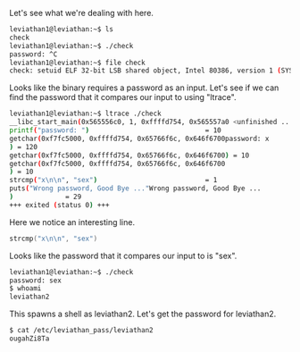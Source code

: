 Let's see what we're dealing with here.

```sh
leviathan1@leviathan:~$ ls
check
leviathan1@leviathan:~$ ./check 
password: ^C
leviathan1@leviathan:~$ file check 
check: setuid ELF 32-bit LSB shared object, Intel 80386, version 1 (SYSV), dynamically linked, interpreter /lib/ld-linux.so.2, for GNU/Linux 2.6.32, BuildID[sha1]=a59dfd0a32a6badc54a17cd8e04091fd6f9d049a, not stripped
```

Looks like the binary requires a password as an input. Let's see if we can find
the password that it compares our input to using "ltrace".

```sh
leviathan1@leviathan:~$ ltrace ./check 
__libc_start_main(0x565556c0, 1, 0xffffd754, 0x565557a0 <unfinished ...>
printf("password: ")                             = 10
getchar(0xf7fc5000, 0xffffd754, 0x65766f6c, 0x646f6700password: x
) = 120
getchar(0xf7fc5000, 0xffffd754, 0x65766f6c, 0x646f6700) = 10
getchar(0xf7fc5000, 0xffffd754, 0x65766f6c, 0x646f6700
) = 10
strcmp("x\n\n", "sex")                           = 1
puts("Wrong password, Good Bye ..."Wrong password, Good Bye ...
)             = 29
+++ exited (status 0) +++
```

Here we notice an interesting line. 

```c
strcmp("x\n\n", "sex")
```

Looks like the password that it compares our input to is "sex".

```sh
leviathan1@leviathan:~$ ./check 
password: sex
$ whoami
leviathan2
```

This spawns a shell as leviathan2. Let's get the password for leviathan2.

```sh
$ cat /etc/leviathan_pass/leviathan2
ougahZi8Ta
```
